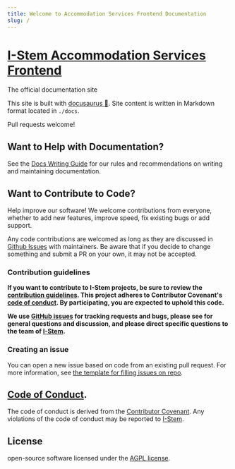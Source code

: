 ```yaml
---
title: Welcome to Accommodation Services Frontend Documentation
slug: /
---
```




# [I-Stem Accommodation Services Frontend](https://github.com/I-Stem/frontend)

The official documentation site

This site is built with [docusaurus 🦖](https://docusaurus.io). Site content is written in Markdown format located in `./docs`.

Pull requests welcome!

## Want to Help with Documentation?

See the [Docs Writing Guide](contributing/writing_guide) for our rules and recommendations on writing and maintaining documentation.

## Want to Contribute to Code?

Help improve our software! We welcome contributions from everyone, whether to add new features, improve speed, fix existing bugs or add support.

Any code contributions are welcomed as long as they are discussed in [Github Issues](https://github.com/I-Stem/frontend/issues) with maintainers. Be aware that if you decide to change something and submit a PR on your own, it may not be accepted.

### Contribution guidelines

**If you want to contribute to I-Stem projects, be sure to review the
[contribution guidelines](contributing/index). This project adheres to Contributor Covenant's
[code of conduct](contributing/code_of_conduct). By participating, you are expected to
uphold this code.**

**We use [GitHub issues](https://github.com/I-Stem/frontend/issues) for
tracking requests and bugs, please see for general questions and discussion, and please direct specific questions to the team of
[I-Stem](mailto:info@inclusivestem.org).**

### Creating an issue

You can open a new issue based on code from an existing pull request. For more information, see [the template for filling issues on repo](https://github.com/I-Stem/frontend).

## [Code of Conduct](contributing/code_of_conduct).

The code of conduct is derived from the [Contributor Covenant](https://www.contributor-covenant.org). Any violations of the code of conduct may be reported to [I-Stem](mailto:info@inclusivestem.org).

## License

open-source software licensed under the [AGPL license](https://github.com/I-Stem/frontend/blob/main/LICENSE).
